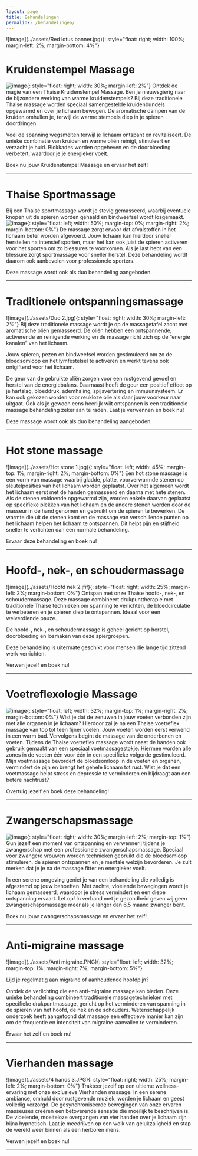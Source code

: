 ```yaml
---
layout: page
title: Behandelingen
permalink: /behandelingen/
---
```

![image](../assets/Red lotus banner.jpg){: style="float: right; width: 100%; margin-left: 2%; margin-bottom: 4%"}

# Kruidenstempel Massage

![image](../assets/kruidenstempel.jpg){: style="float: right; width: 30%; margin-left: 2%"}
Ontdek de magie van een Thaise Kruidenstempel Massage. Ben je nieuwsgierig naar de bijzondere werking van warme kruidenstempels? Bij deze traditionele Thaise massage worden speciaal samengestelde kruidenbundels opgewarmd en over je lichaam bewogen. De aromatische dampen van de kruiden omhullen je, terwijl de warme stempels diep in je spieren doordringen.

Voel de spanning wegsmelten terwijl je lichaam ontspant en revitaliseert. De unieke combinatie van kruiden en warme oliën reinigt, stimuleert en verzacht je huid. Blokkades worden opgeheven en de doorbloeding verbetert, waardoor je je energieker voelt.

Boek nu jouw Kruidenstempel Massage en ervaar het zelf!

---

# Thaise Sportmassage
 
Bij een Thaise sportmassage wordt je stevig gemasseerd, waarbij eventuele knopen uit de spieren worden gehaald en bindweefsel wordt losgemaakt. 
![image](../assets/Sportmassage.jfif){: style="float: left; width: 50%; margin-top: 0%; margin-right: 2%; margin-bottom: 0%"} De massage zorgt ervoor dat afvalstoffen in het lichaam beter worden afgevoerd. Jouw lichaam kan hierdoor sneller herstellen na intensief sporten, maar het kan ook juist de spieren activeren voor het sporten om zo blessures te voorkomen. Als je last hebt van een blessure zorgt sportmassage voor sneller herstel. Deze behandeling wordt daarom ook aanbevolen voor professionele sporters.

Deze massage wordt ook als duo behandeling aangeboden. 

---
 
 
# Traditionele ontspanningsmassage
 
![image](../assets/Duo 2.jpg){: style="float: right; width: 30%; margin-left: 2%"}
Bij deze traditionele massage wordt je op de massagetafel zacht met aromatische oliën gemasseerd. De oliën hebben een ontspannende, activerende en reinigende werking en de massage richt zich op de “energie kanalen” van het lichaam. 

Jouw spieren, pezen en bindweefsel worden gestimuleerd om zo de bloedsomloop en het lymfestelsel te activeren en werkt tevens ook ontgiftend voor het lichaam.

De geur van de gebruikte oliën zorgen voor een rustgevend gevoel en herstel van de energiebalans. Daarnaast heeft de geur een positief effect op je hartslag, bloeddruk, ademhaling, spijsvertering en immuunsysteem. Er kan ook gekozen worden voor reukloze olie als daar jouw voorkeur naar uitgaat. Ook als je gewoon eens heerlijk wilt ontspannen is een traditionele massage behandeling zeker aan te raden. Laat je verwennen en boek nu!
 
Deze massage wordt ook als duo behandeling aangeboden. 

---


# Hot stone massage
 
![image](../assets/Hot stone 1.jpg){: style="float: left; width: 45%; margin-top: 1%; margin-right: 2%; margin-bottom: 0%"}
Een hot stone massage is een vorm van massage waarbij gladde, platte, voorverwarmde stenen op sleutelposities van het lichaam worden geplaatst. Over het algemeen wordt het lichaam eerst met de handen gemasseerd en daarna met hete stenen. Als de stenen voldoende opgewarmd zijn, worden enkele daarvan geplaatst op specifieke plekken van het lichaam en de andere stenen worden door de masseur in de hand genomen en gebruikt om de spieren te bewerken.  De warmte die uit de stenen komt en de massage van verschillende punten op het lichaam helpen het lichaam te ontspannen. Dit helpt pijn en stijfheid sneller te verlichten dan een normale behandeling.

Ervaar deze behandeling en boek nu! 

---


# Hoofd-, nek-, en schoudermassage
 
![image](../assets/Hoofd nek 2.jfif){: style="float: right; width: 25%; margin-left: 2%; margin-bottom: 0%"} Ontspan met onze Thaise hoofd-, nek-, en schoudermassage. Deze massage combineert drukpunttherapie met traditionele Thaise technieken om spanning te verlichten, de bloedcirculatie te verbeteren en je spieren diep te ontspannen. 
Ideaal voor een welverdiende pauze.

De hoofd-, nek-, en schoudermassage is geheel gericht op herstel, doorbloeding en losmaken van deze spiergroepen.

Deze behandeling is uitermate geschikt voor mensen die lange tijd zittend werk verrichten.




Verwen jezelf en boek nu!



--- 

# Voetreflexologie Massage
 
![image](../assets/voetreflex.jpg){: style="float: left; width: 32%; margin-top: 1%; margin-right: 2%; margin-bottom: 0%"}
Wist je dat de zenuwen in jouw voeten verbonden zijn met alle organen in je lichaam? Hierdoor zal je na een Thaise voetreflex massage van top tot teen fijner voelen. Jouw voeten worden eerst verwend in een warm bad. Vervolgens begint de massage van de onderbenen en voeten. Tijdens de Thaise voetreflex massage wordt naast de handen ook gebruik gemaakt van een speciaal voetmassagestokje. Hiermee worden alle zones in de voeten één voor één in een specifieke volgorde gestimuleerd. Mijn voetmassage bevordert de bloedsomloop in de voeten en organen, vermindert de pijn en brengt het gehele lichaam tot rust. Wist je dat een voetmassage helpt stress en depressie te verminderen en bijdraagt aan een betere nachtrust? 

 

Overtuig jezelf en boek deze behandeling! 

---


# Zwangerschapsmassage
 
![image](../assets/Pregnancy.jpg){: style="float: right; width: 30%; margin-left: 2%; margin-top: 1%"}
Gun jezelf een moment van ontspanning en verwennerij tijdens je zwangerschap met een professionele zwangerschapsmassage. Speciaal voor zwangere vrouwen worden technieken gebruikt die de bloedsomloop stimuleren, de spieren ontspannen en je mentale welzijn bevorderen. Je zult merken dat je je na de massage fitter en energieker voelt.

In een serene omgeving geniet je van een behandeling die volledig is afgestemd op jouw behoeften. Met zachte, vloeiende bewegingen wordt je lichaam gemasseerd, waardoor je stress vermindert en een diepe ontspanning ervaart.
Let op! In verband met je gezondheid geven wij geen zwangerschapsmassage meer als je langer dan 6,5 maand zwanger bent.
 

Boek nu jouw zwangerschapsmassage en ervaar het zelf!

---


# Anti-migraine massage
 
![image](../assets/Anti migraine.PNG){: style="float: left; width: 32%; margin-top: 1%; margin-right: 7%; margin-bottom: 5%"}


Lijd je regelmatig aan migraine of aanhoudende hoofdpijn? 

Ontdek de verlichting die een anti-migraine massage kan bieden. 
Deze unieke behandeling combineert traditionele massagetechnieken 
met specifieke drukpuntmassage, gericht op het verminderen van spanning 
in de spieren van het hoofd, de nek en de schouders. Wetenschappelijk onderzoek 
heeft aangetoond dat massage een effectieve manier kan zijn om de frequentie 
en intensiteit van migraine-aanvallen te verminderen. 



Ervaar het zelf en boek nu!

---


# Vierhanden massage
 
![image](../assets/4 hands 3.JPG){: style="float: right; width: 25%; margin-left: 2%; margin-bottom: 0%"} Trakteer jezelf op een ultieme wellness-ervaring met onze exclusieve Vierhanden massage. 
In een serene ambiance, omhuld door rustgevende muziek, worden je lichaam en geest volledig verzorgd. De gesynchroniseerde bewegingen van onze ervaren masseuses creëren een betoverende sensatie die moeilijk te beschrijven is.
 De vloeiende, moeiteloze overgangen van vier handen over je lichaam zijn bijna hypnotisch. Laat je meedrijven op een wolk van gelukzaligheid en stap de wereld weer binnen als een herboren mens.




Verwen jezelf en boek nu!



--- 


<div class="salonized-booking" data-company="yuxfdDQNtyh2fTTnntue1pWB" data-color="#fc1d33" data-language="nl" data-position="right" data-outline="shadow"></div><script src="https://static-widget.salonized.com/loader.js"></script>